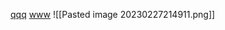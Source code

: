 [qqq](https://search.naver.com/search.naver?where=image&sm=tab_jum&query=%EB%B6%81%EC%8A%A4%EC%BA%94#)
[www](https://search.naver.com/search.naver?where=image&sm=tab_jum&query=%EB%B6%81%EC%8A%A4%EC%BA%94#)
![[Pasted image 20230227214911.png]]
